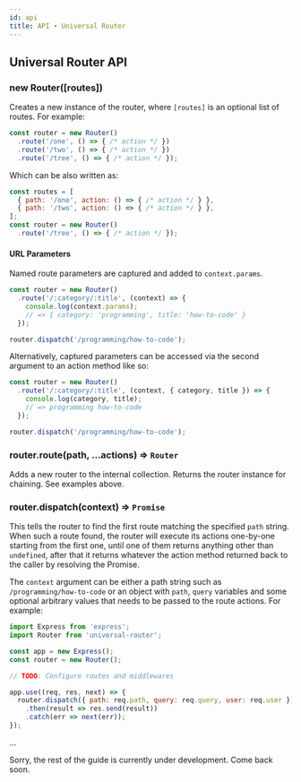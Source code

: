```yaml
---
id: api
title: API ∙ Universal Router
---
```


## Universal Router API

### new Router([routes])

Creates a new instance of the router, where `[routes]` is an optional list of routes. For example:

```js
const router = new Router()
  .route('/one', () => { /* action */ })
  .route('/two', () => { /* action */ })
  .route('/tree', () => { /* action */ });
````

Which can be also written as:

```js
const routes = [
  { path: '/one', action: () => { /* action */ } },
  { path: '/two', action: () => { /* action */ } },
];
const router = new Router()
  .route('/tree', () => { /* action */ });
```

#### URL Parameters

Named route parameters are captured and added to `context.params`.

```js
const router = new Router()
  .route('/:category/:title', (context) => {
    console.log(context.params);
    // => { category: 'programming', title: 'how-to-code' }
  });

router.dispatch('/programming/how-to-code');
````

Alternatively, captured parameters can be accessed via the second argument to an action method like so:

```js
const router = new Router()
  .route('/:category/:title', (context, { category, title }) => {
    console.log(category, title);
    // => programming how-to-code
  });

router.dispatch('/programming/how-to-code');
````

### router.route(path, ...actions) ⇒ `Router`

Adds a new router to the internal collection. Returns the router instance for chaining. See examples
above.

### router.dispatch(context) ⇒ `Promise`

This tells the router to find the first route matching the specified `path` string. When such a
route found, the router will execute its actions one-by-one starting from the first one, until one
of them returns anything other than `undefined`, after that it returns whatever the action method
returned back to the caller by resolving the Promise.

The `context` argument can be either a path string such as `/programming/how-to-code` or an object
with `path`, `query` variables and some optional arbitrary values that needs to be passed to the
route actions. For example:

```js
import Express from 'express';
import Router from 'universal-router';

const app = new Express();
const router = new Router();

// TODO: Configure routes and middlewares

app.use((req, res, next) => {
  router.dispatch({ path: req.path, query: req.query, user: req.user })
    .then(result => res.send(result))
    .catch(err => next(err));
});
```

...

Sorry, the rest of the guide is currently under development. Come back soon. 
